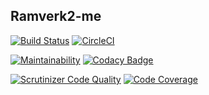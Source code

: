 Ramverk2-me
----------------

[![Build Status](https://travis-ci.org/Graudusk/ramverk2-me.svg?branch=master)](https://travis-ci.org/Graudusk/ramverk2-me)
[![CircleCI](https://circleci.com/gh/Graudusk/ramverk2-me.svg?style=svg)](https://circleci.com/gh/Graudusk/ramverk2-me)

[![Maintainability](https://api.codeclimate.com/v1/badges/3ac8db26155f5f735097/maintainability)](https://codeclimate.com/github/Graudusk/ramverk2-me/maintainability)
[![Codacy Badge](https://api.codacy.com/project/badge/Grade/97954d92f4bd443d9eac17f357bd1c37)](https://www.codacy.com/app/Graudusk/ramverk2-me?utm_source=github.com&amp;utm_medium=referral&amp;utm_content=Graudusk/ramverk2-me&amp;utm_campaign=Badge_Grade)

[![Scrutinizer Code Quality](https://scrutinizer-ci.com/g/Graudusk/ramverk2-me/badges/quality-score.png?b=master)](https://scrutinizer-ci.com/g/Graudusk/ramverk2-me/?branch=master)
[![Code Coverage](https://scrutinizer-ci.com/g/Graudusk/ramverk2-me/badges/coverage.png?b=master)](https://scrutinizer-ci.com/g/Graudusk/ramverk2-me/?branch=master)
